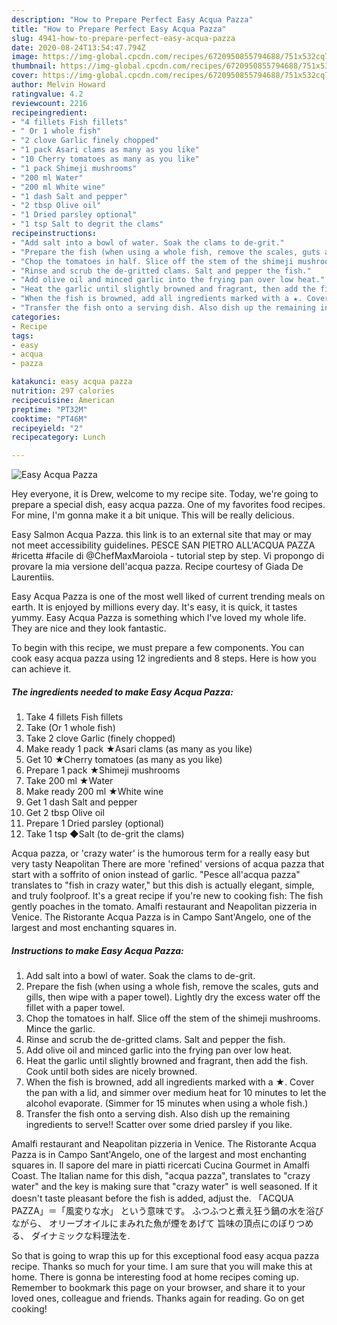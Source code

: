 ```yaml
---
description: "How to Prepare Perfect Easy Acqua Pazza"
title: "How to Prepare Perfect Easy Acqua Pazza"
slug: 4941-how-to-prepare-perfect-easy-acqua-pazza
date: 2020-08-24T13:54:47.794Z
image: https://img-global.cpcdn.com/recipes/6720950855794688/751x532cq70/easy-acqua-pazza-recipe-main-photo.jpg
thumbnail: https://img-global.cpcdn.com/recipes/6720950855794688/751x532cq70/easy-acqua-pazza-recipe-main-photo.jpg
cover: https://img-global.cpcdn.com/recipes/6720950855794688/751x532cq70/easy-acqua-pazza-recipe-main-photo.jpg
author: Melvin Howard
ratingvalue: 4.2
reviewcount: 2216
recipeingredient:
- "4 fillets Fish fillets"
- " Or 1 whole fish"
- "2 clove Garlic finely chopped"
- "1 pack Asari clams as many as you like"
- "10 Cherry tomatoes as many as you like"
- "1 pack Shimeji mushrooms"
- "200 ml Water"
- "200 ml White wine"
- "1 dash Salt and pepper"
- "2 tbsp Olive oil"
- "1 Dried parsley optional"
- "1 tsp Salt to degrit the clams"
recipeinstructions:
- "Add salt into a bowl of water. Soak the clams to de-grit."
- "Prepare the fish (when using a whole fish, remove the scales, guts and gills, then wipe with a paper towel). Lightly dry the excess water off the fillet with a paper towel."
- "Chop the tomatoes in half. Slice off the stem of the shimeji mushrooms. Mince the garlic."
- "Rinse and scrub the de-gritted clams. Salt and pepper the fish."
- "Add olive oil and minced garlic into the frying pan over low heat."
- "Heat the garlic until slightly browned and fragrant, then add the fish. Cook until both sides are nicely browned."
- "When the fish is browned, add all ingredients marked with a ★. Cover the pan with a lid, and simmer over medium heat for 10 minutes to let the alcohol evaporate. (Simmer for 15 minutes when using a whole fish.)"
- "Transfer the fish onto a serving dish. Also dish up the remaining ingredients to serve!! Scatter over some dried parsley if you like."
categories:
- Recipe
tags:
- easy
- acqua
- pazza

katakunci: easy acqua pazza 
nutrition: 297 calories
recipecuisine: American
preptime: "PT32M"
cooktime: "PT46M"
recipeyield: "2"
recipecategory: Lunch

---
```



![Easy Acqua Pazza](https://img-global.cpcdn.com/recipes/6720950855794688/751x532cq70/easy-acqua-pazza-recipe-main-photo.jpg)

Hey everyone, it is Drew, welcome to my recipe site. Today, we're going to prepare a special dish, easy acqua pazza. One of my favorites food recipes. For mine, I'm gonna make it a bit unique. This will be really delicious.

Easy Salmon Acqua Pazza. this link is to an external site that may or may not meet accessibility guidelines. PESCE SAN PIETRO ALL&#39;ACQUA PAZZA #ricetta #facile di @ChefMaxMaroiola - tutorial step by step. Vi propongo di provare la mia versione dell&#39;acqua pazza. Recipe courtesy of Giada De Laurentiis.

Easy Acqua Pazza is one of the most well liked of current trending meals on earth. It is enjoyed by millions every day. It's easy, it is quick, it tastes yummy. Easy Acqua Pazza is something which I've loved my whole life. They are nice and they look fantastic.


To begin with this recipe, we must prepare a few components. You can cook easy acqua pazza using 12 ingredients and 8 steps. Here is how you can achieve it.

<!--inarticleads1-->

##### The ingredients needed to make Easy Acqua Pazza:

1. Take 4 fillets Fish fillets
1. Take  (Or 1 whole fish)
1. Take 2 clove Garlic (finely chopped)
1. Make ready 1 pack ★Asari clams (as many as you like)
1. Get 10 ★Cherry tomatoes (as many as you like)
1. Prepare 1 pack ★Shimeji mushrooms
1. Take 200 ml ★Water
1. Make ready 200 ml ★White wine
1. Get 1 dash Salt and pepper
1. Get 2 tbsp Olive oil
1. Prepare 1 Dried parsley (optional)
1. Take 1 tsp ◆Salt (to de-grit the clams)


Acqua pazza, or &#39;crazy water&#39; is the humorous term for a really easy but very tasty Neapolitan There are more &#39;refined&#39; versions of acqua pazza that start with a soffrito of onion instead of garlic. &#34;Pesce all&#39;acqua pazza&#34; translates to &#34;fish in crazy water,&#34; but this dish is actually elegant, simple, and truly foolproof. It&#39;s a great recipe if you&#39;re new to cooking fish: The fish gently poaches in the tomato. Amalfi restaurant and Neapolitan pizzeria in Venice. The Ristorante Acqua Pazza is in Campo Sant&#39;Angelo, one of the largest and most enchanting squares in. 

<!--inarticleads2-->

##### Instructions to make Easy Acqua Pazza:

1. Add salt into a bowl of water. Soak the clams to de-grit.
1. Prepare the fish (when using a whole fish, remove the scales, guts and gills, then wipe with a paper towel). Lightly dry the excess water off the fillet with a paper towel.
1. Chop the tomatoes in half. Slice off the stem of the shimeji mushrooms. Mince the garlic.
1. Rinse and scrub the de-gritted clams. Salt and pepper the fish.
1. Add olive oil and minced garlic into the frying pan over low heat.
1. Heat the garlic until slightly browned and fragrant, then add the fish. Cook until both sides are nicely browned.
1. When the fish is browned, add all ingredients marked with a ★. Cover the pan with a lid, and simmer over medium heat for 10 minutes to let the alcohol evaporate. (Simmer for 15 minutes when using a whole fish.)
1. Transfer the fish onto a serving dish. Also dish up the remaining ingredients to serve!! Scatter over some dried parsley if you like.


Amalfi restaurant and Neapolitan pizzeria in Venice. The Ristorante Acqua Pazza is in Campo Sant&#39;Angelo, one of the largest and most enchanting squares in. Il sapore del mare in piatti ricercati Cucina Gourmet in Amalfi Coast. The Italian name for this dish, &#34;acqua pazza&#34;, translates to &#34;crazy water&#34; and the key is making sure that &#34;crazy water&#34; is well seasoned. If it doesn&#39;t taste pleasant before the fish is added, adjust the. 「ACQUA PAZZA」＝「風変りな水」 という意味です。 ふつふつと煮え狂う鍋の水を浴びながら、 オリーブオイルにまみれた魚が煙をあげて 旨味の頂点にのぼりつめる、 ダイナミックな料理法を. 

So that is going to wrap this up for this exceptional food easy acqua pazza recipe. Thanks so much for your time. I am sure that you will make this at home. There is gonna be interesting food at home recipes coming up. Remember to bookmark this page on your browser, and share it to your loved ones, colleague and friends. Thanks again for reading. Go on get cooking!
